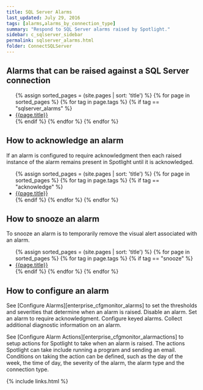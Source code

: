 ```yaml
---
title: SQL Server Alarms
last_updated: July 29, 2016
tags: [alarms,alarms_by_connection_type]
summary: "Respond to SQL Server alarms raised by Spotlight."
sidebar: c_sqlserver_sidebar
permalink: sqlserver_alarms.html
folder: ConnectSQLServer
---
```




## Alarms that can be raised against a SQL Server connection

<ul>
{% assign sorted_pages = (site.pages | sort: 'title') %}
{% for page in sorted_pages %}
{% for tag in page.tags %}
{% if tag == "sqlserver_alarms" %}
<li><a href="{{ page.url | prepend: site.baseurl}}">{{page.title}}</a></li>
{% endif %}
{% endfor %}
{% endfor %}
</ul>


## How to acknowledge an alarm

If an alarm is configured to require acknowledgment then each raised instance of the alarm remains present in Spotlight until it is acknowledged.

<ul>
{% assign sorted_pages = (site.pages | sort: 'title') %}
{% for page in sorted_pages %}
{% for tag in page.tags %}
{% if tag == "acknowledge" %}
<li><a href="{{ page.url | prepend: site.baseurl}}">{{page.title}}</a></li>
{% endif %}
{% endfor %}
{% endfor %}
</ul>


## How to snooze an alarm

To snooze an alarm is to temporarily remove the visual alert associated with an alarm.

<ul>
{% assign sorted_pages = (site.pages | sort: 'title') %}
{% for page in sorted_pages %}
{% for tag in page.tags %}
{% if tag == "snooze" %}
<li><a href="{{ page.url | prepend: site.baseurl}}">{{page.title}}</a></li>
{% endif %}
{% endfor %}
{% endfor %}
</ul>


## How to configure an alarm

See [Configure Alarms][enterprise_cfgmonitor_alarms] to set the thresholds and severities that determine when an alarm is raised. Disable an alarm. Set an alarm to require acknowledgment. Configure keyed alarms. Collect additional diagnostic information on an alarm.

See [Configure Alarm Actions][enterprise_cfgmonitor_alarmactions] to setup actions for Spotlight to take when an alarm is raised. The actions Spotlight can take include running a program and sending an email. Conditions on taking the action can be defined, such as the day of the week, the time of day, the severity of the alarm, the alarm type and the connection type.





{% include links.html %}
